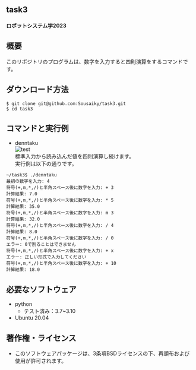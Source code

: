 ## task3  

#### ロボットシステム学2023  

## 概要  
このリポジトリのプログラムは、数字を入力すると四則演算をするコマンドです。  

## ダウンロード方法  
```
$ git clone git@github.com:Sousaiky/task3.git
$ cd task3
```  

## コマンドと実行例  
* denntaku  
![test](https://github.com/Sousaiky/task3/actions/workflows/test.yml/badge.svg)  
標準入力から読み込んだ値を四則演算し続けます。  
実行例は以下の通りです。  
```
~/task3$ ./denntaku
最初の数字を入力: 4
符号(+,m,*,/)と半角スペース後に数字を入力: + 3
計算結果: 7.0
符号(+,m,*,/)と半角スペース後に数字を入力: * 5
計算結果: 35.0
符号(+,m,*,/)と半角スペース後に数字を入力: m 3
計算結果: 32.0
符号(+,m,*,/)と半角スペース後に数字を入力: / 4
計算結果: 8.0
符号(+,m,*,/)と半角スペース後に数字を入力: / 0
エラー: 0で割ることはできません
符号(+,m,*,/)と半角スペース後に数字を入力: + x
エラー: 正しい形式で入力してください
符号(+,m,*,/)と半角スペース後に数字を入力: + 10
計算結果: 18.0
```  

## 必要なソフトウェア  
* python  
   * テスト済み：3.7~3.10  
* Ubuntu 20.04  

## 著作権・ライセンス  
* このソフトウェアパッケージは、3条項BSDライセンスの下、再頒布および使用が許可されます。
